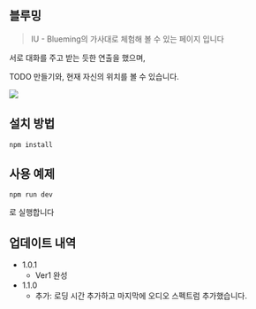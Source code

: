 ## 블루밍

> IU - Blueming의 가사대로 체험해 볼 수 있는 페이지 입니다

서로 대화를 주고 받는 듯한 연출을 했으며,

TODO 만들기와, 현재 자신의 위치를 볼 수 있습니다.

![](../header.png)

## 설치 방법

```
npm install
```

## 사용 예제

```
npm run dev
```

로 실행합니다

## 업데이트 내역

- 1.0.1
  - Ver1 완성
- 1.1.0
  - 추가: 로딩 시간 추가하고 마지막에 오디오 스펙트럼 추가했습니다.
